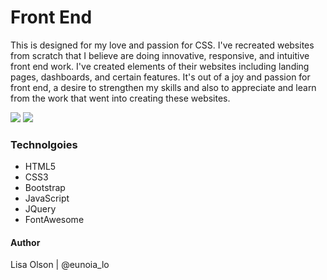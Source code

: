 # Front End
This is designed for my love and passion for CSS.  I've recreated websites from scratch that I believe are doing innovative, responsive, and intuitive front end work.  I've created elements of their websites including landing pages, dashboards, and certain features.  It's out of a joy and passion for front end, a desire to strengthen my skills and also to appreciate and learn from the work that went into creating these websites.

<img src="https://raw.githubusercontent.com/lisaolson/frontend/master/original.png" />
<img src="https://raw.githubusercontent.com/lisaolson/frontend/master/mine.png" />

### Technolgoies
- HTML5
- CSS3
- Bootstrap
- JavaScript
- JQuery
- FontAwesome

#### Author
Lisa Olson | @eunoia_lo 
